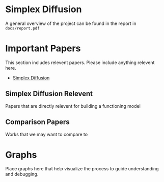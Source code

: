 # Simplex Diffusion

A general overview of the project can be found in the report in ``docs/report.pdf``

# Important Papers
This section includes relevent papers. Please include anything relevent here.
* [Simplex Diffusion](https://arxiv.org/abs/2210.14784)


## Simplex Diffusion Relevent
Papers that are directly relevent for building a functioning model

## Comparison Papers
Works that we may want to compare to

# Graphs
Place graphs here that help visualize the process to guide understanding and debugging.
